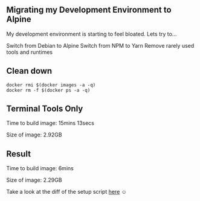 Migrating my Development Environment to Alpine
---

My development environment is starting to feel bloated. Lets try to...

Switch from Debian to Alpine
Switch from NPM to Yarn
Remove rarely used tools and runtimes

## Clean down
```
docker rmi $(docker images -a -q)
docker rm -f $(docker ps -a -q)
```

## Terminal Tools Only
Time to build image:
15mins 13secs

Size of image:
2.92GB

## Result
Time to build image:
6mins

Size of image:
2.29GB

Take a look at the diff of the setup script [here](https://github.com/laughingbiscuit/lbdk/commit/e9e30a7223b32860a7f097dd9e0221585f94108d) ☺
